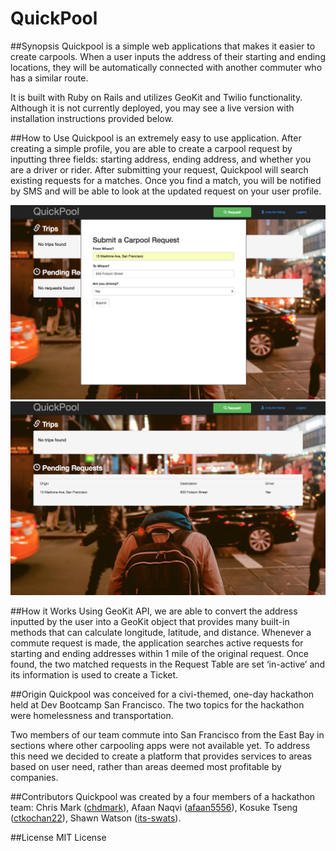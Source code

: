 # QuickPool

##Synopsis
Quickpool is a simple web applications that makes it easier to create carpools. When a user inputs the address of their starting and ending locations, they will be automatically connected with another commuter who has a similar route.

It is built with Ruby on Rails and utilizes GeoKit and Twilio functionality. Although it is not currently deployed, you may see a live version with installation instructions provided below.

##How to Use
Quickpool is an extremely easy to use application. After creating a simple profile, you are able to create a carpool request by inputting three fields: starting address, ending address, and whether you are a driver or rider. After submitting your request, Quickpool will search existing requests for a matches. Once you find a match, you will be notified by SMS and will be able to look at the updated request on your user profile.

![](/app/assets/images/request-ss.png)
![](/app/assets/images/pending-ss.png)

##How it Works
Using GeoKit API, we are able to convert the address inputted by the user into a GeoKit object that provides many built-in methods that can calculate longitude, latitude, and distance. Whenever a commute request is made, the application searches active requests for starting and ending addresses within 1 mile of the original request. Once found, the two matched requests in the Request Table are set ‘in-active’ and its information is used to create a Ticket.


##Origin
Quickpool was conceived for a civi-themed, one-day hackathon held at Dev Bootcamp San Francisco. The two topics for the hackathon were homelessness and transportation.

Two members of our team commute into San Francisco from the East Bay in sections where other carpooling apps were not available yet. To address this need we decided to create a platform that provides services to areas based on user need, rather than areas deemed most profitable by companies.

##Contributors
Quickpool was created by a four members of a hackathon team:
Chris Mark ([chdmark](https://github.com/chdmark)),
Afaan Naqvi ([afaan5556](https://github.com/afaan5556)),
Kosuke Tseng ([ctkochan22](https://github.com/ctkochan22)),
Shawn Watson ([its-swats](https://github.com/its-swats)).

##License
MIT License



